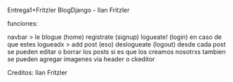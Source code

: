 Entrega1+Fritzler
BlogDjango - Ilan Fritzler

funciones:

navbar > le blogue (home) registrate (signup) logueate! (login) 
en caso de que estes logueadx > add post (eso) deslogueate (logout)
desde cada post se pueden editar o borrar los posts si es que los creamos nosotrxs
tambien se pueden agregar imagenes via header o ckeditor

Creditos: Ilan Fritzler
